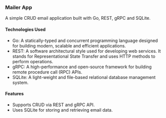 ### Mailer App
A simple CRUD email application built with Go, REST, gRPC and SQLite.

#### Technologies Used
- Go: A statically-typed and concurrent programming language designed for building modern, scalable and efficient applications.
- REST: A software architectural style used for developing web services. It stands for Representational State Transfer and uses HTTP methods to perform operations.
- gRPC: A high-performance and open-source framework for building remote procedure call (RPC) APIs.
- SQLite: A light-weight and file-based relational database management system.

####  Features
- Supports CRUD via REST and gRPC API.
- Uses SQLite for storing and retrieving email data.



